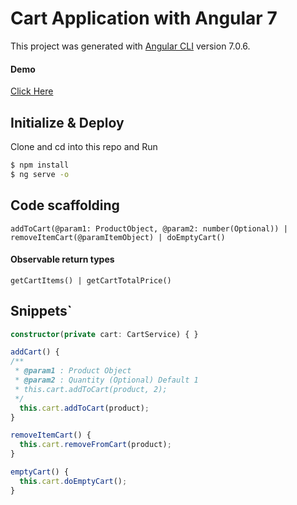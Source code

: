 # Cart Application with Angular 7

This project was generated with [Angular CLI](https://github.com/angular/angular-cli) version 7.0.6.

#### Demo
[Click Here](https://jit-talukdar.github.io/angularcart/)

## Initialize & Deploy
Clone and cd into this repo and Run 
```bash
$ npm install
$ ng serve -o
```
## Code scaffolding
```
addToCart(@param1: ProductObject, @param2: number(Optional)) | removeItemCart(@paramItemObject) | doEmptyCart()
```

#### Observable return types
`getCartItems() | getCartTotalPrice()`

## Snippets`
```typescript
constructor(private cart: CartService) { }

addCart() {
/**
 * @param1 : Product Object
 * @param2 : Quantity (Optional) Default 1
 * this.cart.addToCart(product, 2);
 */
  this.cart.addToCart(product);
}

removeItemCart() {
  this.cart.removeFromCart(product);
}

emptyCart() {
  this.cart.doEmptyCart();
}
```
